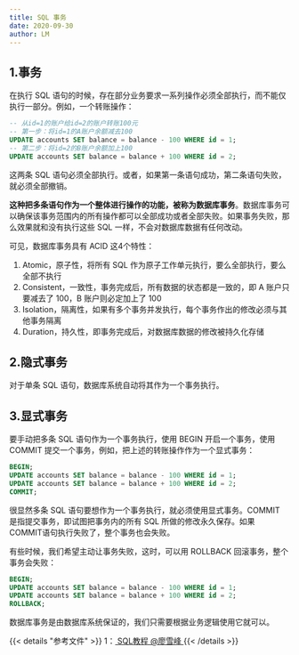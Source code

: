 ```yaml
---
title: SQL 事务
date: 2020-09-30
author: LM
---
```


## 1.事务

在执行 SQL 语句的时候，存在部分业务要求一系列操作必须全部执行，而不能仅执行一部分。例如，一个转账操作：

```sql
-- 从id=1的账户给id=2的账户转账100元
-- 第一步：将id=1的A账户余额减去100
UPDATE accounts SET balance = balance - 100 WHERE id = 1;
-- 第二步：将id=2的B账户余额加上100
UPDATE accounts SET balance = balance + 100 WHERE id = 2;
```

这两条 SQL 语句必须全部执行。或者，如果第一条语句成功，第二条语句失败，就必须全部撤销。

**这种把多条语句作为一个整体进行操作的功能，被称为数据库事务**。数据库事务可以确保该事务范围内的所有操作都可以全部成功或者全部失败。如果事务失败，那么效果就和没有执行这些 SQL 一样，不会对数据库数据有任何改动。

可见，数据库事务具有 ACID 这4个特性：

1. Atomic，原子性，将所有 SQL 作为原子工作单元执行，要么全部执行，要么全部不执行
2. Consistent，一致性，事务完成后，所有数据的状态都是一致的，即 A 账户只要减去了 100，B 账户则必定加上了 100
3. Isolation，隔离性，如果有多个事务并发执行，每个事务作出的修改必须与其他事务隔离
4. Duration，持久性，即事务完成后，对数据库数据的修改被持久化存储

## 2.隐式事务

对于单条 SQL 语句，数据库系统自动将其作为一个事务执行。

## 3.显式事务

要手动把多条 SQL 语句作为一个事务执行，使用 BEGIN 开启一个事务，使用 COMMIT 提交一个事务，例如，把上述的转账操作作为一个显式事务：

```sql
BEGIN;
UPDATE accounts SET balance = balance - 100 WHERE id = 1;
UPDATE accounts SET balance = balance + 100 WHERE id = 2;
COMMIT;
```

很显然多条 SQL 语句要想作为一个事务执行，就必须使用显式事务。COMMIT 是指提交事务，即试图把事务内的所有 SQL 所做的修改永久保存。如果 COMMIT语句执行失败了，整个事务也会失败。

有些时候，我们希望主动让事务失败，这时，可以用 ROLLBACK 回滚事务，整个事务会失败：

```sql
BEGIN;
UPDATE accounts SET balance = balance - 100 WHERE id = 1;
UPDATE accounts SET balance = balance + 100 WHERE id = 2;
ROLLBACK;
```

数据库事务是由数据库系统保证的，我们只需要根据业务逻辑使用它就可以。

{{< details "参考文件" >}} 
1：[ SQL教程 @廖雪峰 ](https://www.liaoxuefeng.com/wiki/1177760294764384)
{{< /details >}}